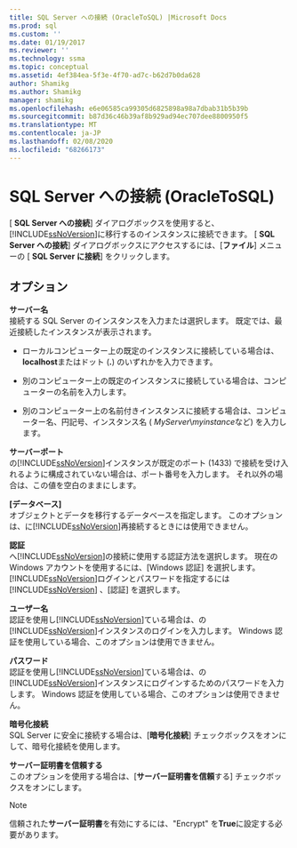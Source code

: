 ```yaml
---
title: SQL Server への接続 (OracleToSQL) |Microsoft Docs
ms.prod: sql
ms.custom: ''
ms.date: 01/19/2017
ms.reviewer: ''
ms.technology: ssma
ms.topic: conceptual
ms.assetid: 4ef384ea-5f3e-4f70-ad7c-b62d7b0da628
author: Shamikg
ms.author: Shamikg
manager: shamikg
ms.openlocfilehash: e6e06585ca99305d6825898a98a7dbab31b5b39b
ms.sourcegitcommit: b87d36c46b39af8b929ad94ec707dee8800950f5
ms.translationtype: MT
ms.contentlocale: ja-JP
ms.lasthandoff: 02/08/2020
ms.locfileid: "68266173"
---
```

# <a name="connect-to-sql-server--oracletosql"></a>SQL Server への接続 (OracleToSQL)
[ **SQL Server への接続**] ダイアログボックスを使用すると、 [!INCLUDE[ssNoVersion](../../includes/ssnoversion-md.md)]に移行するのインスタンスに接続できます。 [ **SQL Server への接続**] ダイアログボックスにアクセスするには、[**ファイル**] メニューの [ **SQL Server に接続**] をクリックします。  
  
## <a name="options"></a>オプション  
**サーバー名**  
接続する SQL Server のインスタンスを入力または選択します。 既定では、最近接続したインスタンスが表示されます。  
  
-   ローカルコンピューター上の既定のインスタンスに接続している場合は、 **localhost**またはドット (**.**) のいずれかを入力できます。  
  
-   別のコンピューター上の既定のインスタンスに接続している場合は、コンピューターの名前を入力します。  
  
-   別のコンピューター上の名前付きインスタンスに接続する場合は、コンピューター名、円記号、インスタンス名 ( *MyServer*\\*myinstance*など) を入力します。  
  
**サーバーポート**  
の[!INCLUDE[ssNoVersion](../../includes/ssnoversion-md.md)]インスタンスが既定のポート (1433) で接続を受け入れるように構成されていない場合は、ポート番号を入力します。 それ以外の場合は、この値を空白のままにします。  
  
**[データベース]**  
オブジェクトとデータを移行するデータベースを指定します。 このオプションは、に[!INCLUDE[ssNoVersion](../../includes/ssnoversion-md.md)]再接続するときには使用できません。  
  
**認証**  
へ[!INCLUDE[ssNoVersion](../../includes/ssnoversion-md.md)]の接続に使用する認証方法を選択します。 現在の Windows アカウントを使用するには、[Windows 認証] を選択します。 [!INCLUDE[ssNoVersion](../../includes/ssnoversion-md.md)]ログインとパスワードを指定するには[!INCLUDE[ssNoVersion](../../includes/ssnoversion-md.md)] 、[認証] を選択します。  
  
**ユーザー名**  
認証を使用し[!INCLUDE[ssNoVersion](../../includes/ssnoversion-md.md)]ている場合は、の[!INCLUDE[ssNoVersion](../../includes/ssnoversion-md.md)]インスタンスのログインを入力します。 Windows 認証を使用している場合、このオプションは使用できません。  
  
**パスワード**  
認証を使用し[!INCLUDE[ssNoVersion](../../includes/ssnoversion-md.md)]ている場合は、の[!INCLUDE[ssNoVersion](../../includes/ssnoversion-md.md)]インスタンスにログインするためのパスワードを入力します。 Windows 認証を使用している場合、このオプションは使用できません。  
  
**暗号化接続**  
SQL Server に安全に接続する場合は、[**暗号化接続**] チェックボックスをオンにして、暗号化接続を使用します。  
  
**サーバー証明書を信頼する**  
このオプションを使用する場合は、[**サーバー証明書を信頼**する] チェックボックスをオンにします。  
  
> [!NOTE]  
> 信頼された**サーバー証明書**を有効にするには、"Encrypt" を**True**に設定する必要があります。  
  

